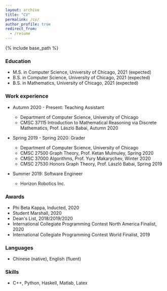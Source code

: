 ```yaml
---
layout: archive
title: "CV"
permalink: /cv/
author_profile: true
redirect_from:
  - /resume
---
```


{% include base_path %}

### Education
* M.S. in Computer Science, University of Chicago, 2021 (expected)
* B.S. in Computer Science, University of Chicago, 2021 (expected)
* B.S. in Mathematics, University of Chicago, 2021 (expected)

### Work experience
* Autumn 2020 - Present: Teaching Assistant
  * Department of Computer Science, University of Chicago
  * CMSC 37115 Introduction to Mathematical Reasoning via Discrete Mathematics, Prof. L&#225;szl&#243; Babai, Autumn 2020

* Spring 2019 - Spring 2020: Grader
  * Department of Computer Science, University of Chicago
  * CMSC 27500 Graph Theory, Prof. Ketan Mulmuley, Spring 2020
  * CMSC 37000 Algorithms, Prof. Yury Makarychev, Winter 2020
  * CMSC 27530 Honors Graph Theory, Prof. L&#225;szl&#243; Babai, Spring 2019

* Summer 2019: Software Engineer
  * Horizon Robotics Inc.
  
### Awards
* Phi Beta Kappa, Inducted, 2020
* Student Marshall, 2020
* Dean's List, 2018/2019/2020
* International Collegiate Programming Contest North America Finalist, 2020
* International Collegiate Programming Contest World Finalist, 2019
  
### Languages
* Chinese (native), English (fluent)
  
### Skills
* C++, Python, Haskell, Matlab, Latex
